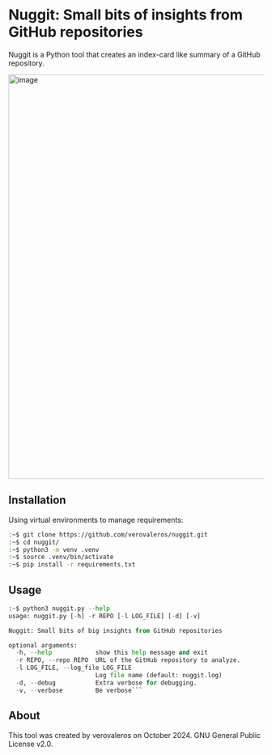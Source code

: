 # Nuggit: Small bits of insights from GitHub repositories

Nuggit is a Python tool that creates an index-card like summary of a GitHub repository.

<img width="800" alt="image" src="https://github.com/user-attachments/assets/9c83975c-2139-4ee6-9e7a-6cbcb687792e">

## Installation

Using virtual environments to manage requirements:
```bash
:~$ git clone https://github.com/verovaleros/nuggit.git
:~$ cd nuggit/
:~$ python3 -m venv .venv
:~$ source .venv/bin/activate
:~$ pip install -r requirements.txt
```

## Usage
```python
:~$ python3 nuggit.py --help
usage: nuggit.py [-h] -r REPO [-l LOG_FILE] [-d] [-v]

Nuggit: Small bits of big insights from GitHub repositories

optional arguments:
  -h, --help            show this help message and exit
  -r REPO, --repo REPO  URL of the GitHub repository to analyze.
  -l LOG_FILE, --log_file LOG_FILE
                        Log file name (default: nuggit.log)
  -d, --debug           Extra verbose for debugging.
  -v, --verbose         Be verbose```
```

## About
This tool was created by verovaleros on October 2024. GNU General Public License v2.0.
